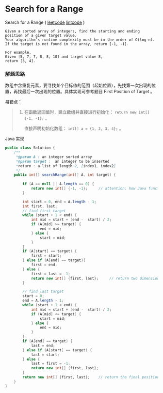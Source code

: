 # Search for a Range

Search for a Range ( [leetcode]() [lintcode](http://www.lintcode.com/en/problem/search-for-a-range/) )

```
Given a sorted array of integers, find the starting and ending position of a given target value.
Your algorithm's runtime complexity must be in the order of O(log n).
If the target is not found in the array, return [-1, -1].

For example,
Given [5, 7, 7, 8, 8, 10] and target value 8,
return [3, 4].
```



### 解题思路

数组中含重复元素，要寻找某个目标值的范围（起始位置），先找第一次出现的位置，再找最后一次出现的位置。具体实现可参考题目 First Position of Target 。

易错点：

> 1. 在函数返回值时，建立数组并直接进行初始化： `return new int[] {-1, -1};` 。
>
>    直接声明初始化数组： `int[] a = {1, 2, 3, 4};` 。

Java 实现

```java
public class Solution {
    /**
     *@param A : an integer sorted array
     *@param target :  an integer to be inserted
     *return : a list of length 2, [index1, index2]
     */
    public int[] searchRange(int[] A, int target) {
        
        if (A == null || A.length == 0) {
            return new int[] {-1, -1};     // attention: how Java function return array
        }

        int start = 0, end = A.length - 1;
        int first, last;
        // find first target
        while (start + 1 < end) {
            int mid = start + (end -  start) / 2;
            if (A[mid] >= target) {
                end = mid;
            } else {
                start = mid;
            }
        }
        if (A[start] == target) {
            first = start;
        } else if (A[end] == target){
            first = end;
        } else {
            first = last = -1;
            return new int[] {first, last};     // return two dimension array
        }

        // find last target
        start = 0;
        end = A.length - 1;
        while (start + 1 < end) {
            int mid = start + (end -  start) / 2;
            if (A[mid] <= target) {
                start = mid;
            } else {
                end = mid;
            }
        }
        if (A[end] == target) {
            last = end;
        } else if (A[start] == target) {
            last = start;
        } else {
            last = first = -1;
            return new int[] {first, last};
        }
        return new int[] {first, last};    // return the final position
    }
}
```

